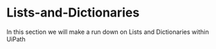 # Lists-and-Dictionaries

In this section we will make a run down on Lists and Dictionaries within UiPath
